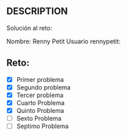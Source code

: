 ## DESCRIPTION

Solución al reto:

Nombre: Renny Petit
Usuario rennypetit:

## Reto:

- [x] Primer problema
- [x] Segundo problema
- [x] Tercer problema
- [x] Cuarto Problema
- [x] Quinto Problema
- [ ] Sexto Problema
- [ ] Septimo Problema
